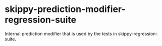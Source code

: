 # skippy-prediction-modifier-regression-suite

Internal prediction modifier that is used by the tests in skippy-regression-suite.